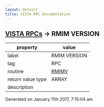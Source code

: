 ```yaml
---
layout: default
title: VISTA RPC documentation
---
```




## [VISTA RPCs](TableOfContent.md) &#8594; RMIM VERSION 

 property | value 
--- | --- 
 label | RMIM VERSION
 tag | RPC
 routine | [RMIMV](http://code.osehra.org/dox/Routine_RMIMV_source.html)
 return value type | ARRAY
 description | 




 Generated on January 11th 2017, 7:15:04 am